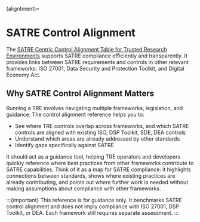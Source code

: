 (aligntment)=

# SATRE Control Alignment

The [SATRE Centric Control Alignment Table for Trusted Research Environments](https://zenodo.org/records/16837077) supports SATRE compliance efficiently and transparently.
It provides links between SATRE requirements and controls in other relevant frameworks: ISO 27001, Data Security and Protection Toolkit, and Digital Economy Act.

## Why SATRE Control Alignment Matters

Running a TRE involves navigating multiple frameworks, legislation, and guidance.
The control alignment reference helps you to:

- See where TRE controls overlap across frameworks, and which SATRE controls are aligned with existing ISO, DSP Toolkit, SDE, DEA controls
- Understand which areas are already addressed by other standards
- Identify gaps specifically against SATRE

It should act as a guidance tool, helping TRE operators and developers quickly reference where best practices from other frameworks contribute to SATRE capabilities.
Think of it as a map for SATRE compliance: it highlights connections between standards, shows where existing practices are already contributing, and points out where further work is needed without making assumptions about compliance with other frameworks.

:::{important}
This reference is for guidance only. It benchmarks SATRE control alignment and does not imply compliance with ISO 27001, DSP Toolkit, or DEA. Each framework still requires separate assessment.
:::
